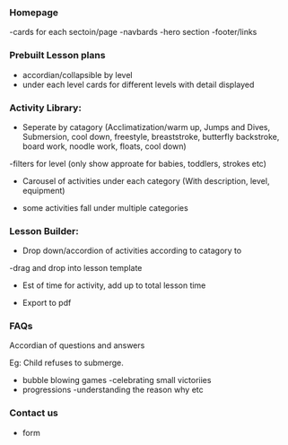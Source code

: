 ### Homepage

-cards for each sectoin/page
-navbards
-hero section
-footer/links


### Prebuilt Lesson plans 

- accordian/collapsible by level 
- under each level cards for different levels with detail displayed



### Activity Library:

- Seperate by catagory (Acclimatization/warm up, Jumps and Dives, Submersion, cool down, freestyle, breaststroke, butterfly backstroke, board work, noodle work, floats, cool down) 

-filters for level (only show approate for babies, toddlers, strokes etc) 

- Carousel of activities under each category (With description, level, equipment) 

- some activities fall under multiple categories 

### Lesson Builder:

- Drop down/accordion of activities according to catagory to

-drag and drop into lesson template

- Est of time for activity, add up to total lesson time 

- Export to pdf

### FAQs

Accordian of questions and answers

Eg: Child refuses to submerge.
- bubble blowing games
-celebrating small victoriies
- progressions 
-understanding the reason why etc


### Contact us 
- form

